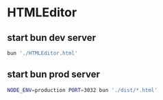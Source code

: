 # HTMLEditor

## start bun dev server
```bash
bun './HTMLEditor.html'
```

## start bun prod server
```bash
NODE_ENV=production PORT=3032 bun './dist/*.html'
```
